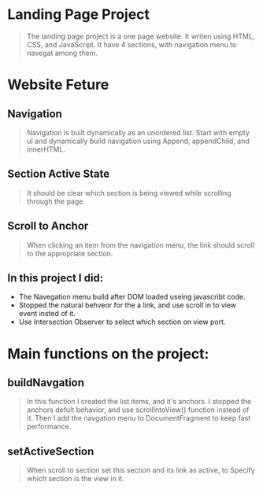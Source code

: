 # Landing Page Project
> The landing page project is a one page website. It writen using HTML, CSS, and JavaScript. It have 4 sections, with navigation menu to navegat among them.

# Website Feture
## Navigation
> Navigation is built dynamically as an unordered list. Start with empty ul and dynamically build navigation using Append, appendChild, and innerHTML.
## Section Active State
> It should be clear which section is being viewed while scrolling through the page.
## Scroll to Anchor
> When clicking an item from the navigation menu, the link should scroll to the appropriate section.

## In this project I did:
* The Navegation menu build after DOM loaded useing javascribt code.
* Stopped the natural behveor for the a link, and use scroll in to view event insted of it.
* Use Intersection Observer to select which section on view port.

# Main functions on the project:
## buildNavgation
> In this function I created the list items, and it's anchors. I stopped the anchors defult behavior, and use scrollIntoView() function instead of it. Then I add the navgation menu to DocumentFragment to keep fast performance.
## setActiveSection
> When scroll to section set this section and its link as active, to Specify which section is the view in it.